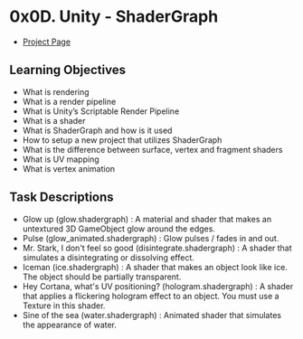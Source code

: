 # 0x0D. Unity - ShaderGraph
- [Project Page](https://intranet.hbtn.io/projects/534)

## Learning Objectives
- What is rendering
- What is a render pipeline
- What is Unity’s Scriptable Render Pipeline
- What is a shader
- What is ShaderGraph and how is it used
- How to setup a new project that utilizes ShaderGraph
- What is the difference between surface, vertex and fragment shaders
- What is UV mapping
- What is vertex animation

## Task Descriptions
- Glow up (glow.shadergraph) : A material and shader that makes an untextured 3D GameObject glow around the edges.
- Pulse (glow_animated.shadergraph) : Glow pulses / fades in and out.
- Mr. Stark, I don't feel so good (disintegrate.shadergraph) : A shader that simulates a disintegrating or dissolving effect.
- Iceman (ice.shadergraph) : A shader that makes an object look like ice. The object should be partially transparent.
- Hey Cortana, what's UV positioning? (hologram.shadergraph) : A shader that applies a flickering hologram effect to an object. You must use a Texture in this shader.
- Sine of the sea (water.shadergraph) : Animated shader that simulates the appearance of water.
